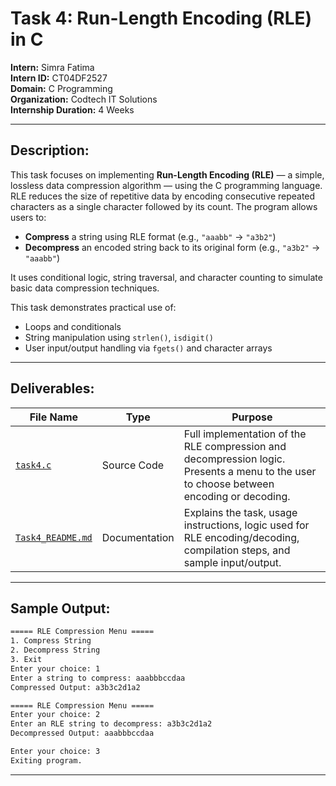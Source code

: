 # Task 4: Run-Length Encoding (RLE) in C

**Intern:** Simra Fatima  
**Intern ID:** CT04DF2527  
**Domain:** C Programming  
**Organization:** Codtech IT Solutions  
**Internship Duration:** 4 Weeks 

---

## Description:

This task focuses on implementing **Run-Length Encoding (RLE)** — a simple, lossless data compression algorithm — using the C programming language. RLE reduces the size of repetitive data by encoding consecutive repeated characters as a single character followed by its count.
The program allows users to:
- **Compress** a string using RLE format (e.g., `"aaabb"` → `"a3b2"`)
- **Decompress** an encoded string back to its original form (e.g., `"a3b2"` → `"aaabb"`)

It uses conditional logic, string traversal, and character counting to simulate basic data compression techniques.

This task demonstrates practical use of:
- Loops and conditionals  
- String manipulation using `strlen()`, `isdigit()`  
- User input/output handling via `fgets()` and character arrays

---

## Deliverables:

| File Name   | Type          | Purpose                                                                 |
|-------------|---------------|-------------------------------------------------------------------------|
| [`task4.c`](https://github.com/Simra18/Codetech-C-Internship/blob/main/Task4/task4.c)   | Source Code   | Full implementation of the RLE compression and decompression logic. Presents a menu to the user to choose between encoding or decoding. |
| [`Task4_README.md`](https://github.com/Simra18/Codetech-C-Internship/blob/main/Task4/Task4_README.md) | Documentation | Explains the task, usage instructions, logic used for RLE encoding/decoding, compilation steps, and sample input/output. |

---
## Sample Output:

```bash
===== RLE Compression Menu =====
1. Compress String
2. Decompress String
3. Exit
Enter your choice: 1
Enter a string to compress: aaabbbccdaa
Compressed Output: a3b3c2d1a2

===== RLE Compression Menu =====
Enter your choice: 2
Enter an RLE string to decompress: a3b3c2d1a2
Decompressed Output: aaabbbccdaa

Enter your choice: 3
Exiting program.
```
---
